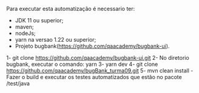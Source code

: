 Para executar esta automatização é necessario ter: 
- JDK 11 ou superior;
- maven;
- nodeJs;
- yarn na versao 1.22 ou superior;
- Projeto bugbank(https://github.com/qaacademy/bugbank-ui). 

1- git clone https://github.com/qaacademy/bugbank-ui.git
2- No diretorio bugbank, executar o comando: yarn
3- yarn dev
4- git clone https://github.com/qaacademy/bugBank_turma09.git
5- mvn clean install - Fazer o build e executar os testes automatizados que estão no pacote /test/java
